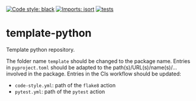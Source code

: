 [![Code style: black](https://img.shields.io/badge/code%20style-black-000000.svg)](https://github.com/psf/black)
[![Imports: isort](https://img.shields.io/badge/%20imports-isort-%231674b1?style=flat&labelColor=ef8336)](https://pycqa.github.io/isort/)
[![tests](https://github.com/mscheltienne/template-python/actions/workflows/pytest.yml/badge.svg?branch=main)](https://github.com/mscheltienne/template-python/actions/workflows/pytest.yml)

# template-python

Template python repository.

The folder name `template` should be changed to the package name.
Entries in `pyproject.toml` should be adapted to the path(s)/URL(s)/name(s)/...
involved in the package.
Entries in the CIs workflow should be updated:
- `code-style.yml`: path of the `flake8` action
- `pytest.yml`: path of the `pytest` action
